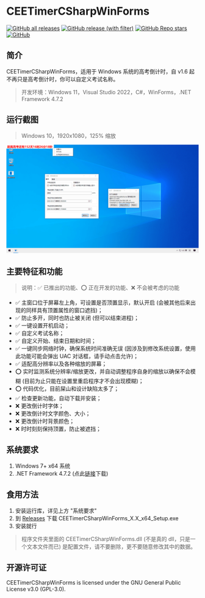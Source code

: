 # CEETimerCSharpWinForms
[![GitHub all releases](https://img.shields.io/github/downloads/WangHaonie/CEETimerCSharpWinForms/total?logo=github&label=%E4%B8%8B%E8%BD%BD%E9%87%8F&color=%23DC67A5)](#) [![GitHub release (with filter)](https://img.shields.io/github/v/release/WangHaonie/CEETimerCSharpWinForms?logo=github&label=%E6%9C%80%E6%96%B0%E7%89%88&color=%23178600)](https://github.com/WangHaonie/CEETimerCSharpWinForms/releases/latest/) [![GitHub Repo stars](https://img.shields.io/github/stars/WangHaonie/CEETimerCSharpWinForms?logo=github&label=Stars&color=%23E5B84E)](#) [![GitHub](https://img.shields.io/github/license/WangHaonie/CEETimerCSharpWinForms?logo=github&label=%E8%AE%B8%E5%8F%AF%E8%AF%81&color=%233C9DF8)](https://github.com/WangHaonie/CEETimerCSharpWinForms/blob/main/LICENSE)
## 简介
CEETimerCSharpWinForms，适用于 Windows 系统的高考倒计时，自 v1.6 起不再只是高考倒计时，你可以自定义考试名称。
> 开发环境：Windows 11，Visual Studio 2022，C#，WinForms，.NET Framework 4.7.2
## 运行截图
> Windows 10，1920x1080，125% 缩放

![主窗口](./ReadmeImgs/img.png)
## 主要特征和功能
> 说明：✅ 已推出的功能、⭕ 正在开发的功能、❌ 不会被考虑的功能

+ ✅ 主窗口位于屏幕左上角，可设置是否顶置显示，默认开启 (会被其他后来出现的同样具有顶置属性的窗口遮挡)；
+ ✅ 防止多开，同时也防止被关闭 (但可以结束进程)；
+ ✅ 一键设置开机启动；
+ ✅ 自定义考试名称；
+ ✅ 自定义开始、结束日期和时间；
+ ✅ 一键同步网络时钟，确保系统时间准确无误 (因涉及到修改系统设置，使用此功能可能会弹出 UAC 对话框，请手动点击允许)；
+ ✅ 适配高分辨率以及各种缩放的屏幕；
+ ⭕ 实时监测系统分辨率/缩放更改，并自动调整程序自身的缩放以确保不会模糊 (目前为止只能在设置里重启程序才不会出现模糊)；
+ ⭕ 代码优化，目前屎山和设计缺陷太多了；
+ ✅ 检查更新功能，自动下载并安装；
+ ❌ 更改倒计时字体；
+ ❌ 更改倒计时文字颜色、大小；
+ ❌ 更改倒计时背景颜色；
+ ❌ 时时刻刻保持顶置，防止被遮挡；
## 系统要求
1. Windows 7+ x64 系统
2. .NET Framework 4.7.2 (点此[链接](https://dotnet.microsoft.com/zh-cn/download/dotnet-framework/thank-you/net472-offline-installer)下载)
## 食用方法
1. 安装运行库，详见上方 "系统要求"
2. 到 [Releases](https://github.com/WangHaonie/CEETimerCSharpWinForms/releases/latest) 下载 CEETimerCSharpWinForms_X.X_x64_Setup.exe
3. 安装就行
> 程序文件夹里面的 CEETimerCSharpWinForms.dll (不是真的 dll，只是一个文本文件而已) 是配置文件，请不要删除，更不要随意修改其中的数据。
## 开源许可证
CEETimerCSharpWinForms is licensed under the GNU General Public License v3.0 (GPL-3.0).